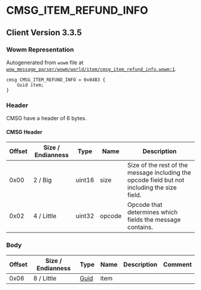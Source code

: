 # CMSG_ITEM_REFUND_INFO

## Client Version 3.3.5

### Wowm Representation

Autogenerated from `wowm` file at [`wow_message_parser/wowm/world/item/cmsg_item_refund_info.wowm:1`](https://github.com/gtker/wow_messages/tree/main/wow_message_parser/wowm/world/item/cmsg_item_refund_info.wowm#L1).
```rust,ignore
cmsg CMSG_ITEM_REFUND_INFO = 0x04B3 {
    Guid item;
}
```
### Header

CMSG have a header of 6 bytes.

#### CMSG Header

| Offset | Size / Endianness | Type   | Name   | Description |
| ------ | ----------------- | ------ | ------ | ----------- |
| 0x00   | 2 / Big           | uint16 | size   | Size of the rest of the message including the opcode field but not including the size field.|
| 0x02   | 4 / Little        | uint32 | opcode | Opcode that determines which fields the message contains.|

### Body

| Offset | Size / Endianness | Type | Name | Description | Comment |
| ------ | ----------------- | ---- | ---- | ----------- | ------- |
| 0x06 | 8 / Little | [Guid](../spec/packed-guid.md) | item |  |  |

